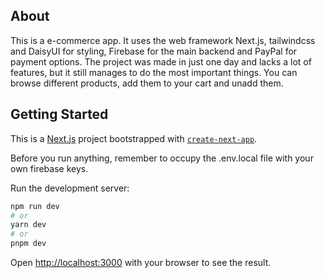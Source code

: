 ## About

This is a e-commerce app. It uses the web framework Next.js, tailwindcss and DaisyUI for styling, Firebase for the main backend and PayPal for payment options. The project was made in just one day and lacks a lot of features, but it still manages to do the most important things. You can browse different products, add them to your cart and unadd them.

## Getting Started

This is a [Next.js](https://nextjs.org/) project bootstrapped with [`create-next-app`](https://github.com/vercel/next.js/tree/canary/packages/create-next-app).

Before you run anything, remember to occupy the .env.local file with your own firebase keys.

Run the development server:

```bash
npm run dev
# or
yarn dev
# or
pnpm dev
```

Open [http://localhost:3000](http://localhost:3000) with your browser to see the result.
